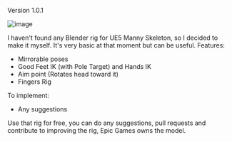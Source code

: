 Version 1.0.1

![image](https://github.com/user-attachments/assets/052ec9eb-585b-4d03-9674-2360640b604e)


I haven't found any Blender rig for UE5 Manny Skeleton, so I decided to make it myself. It's very basic at that moment but can be useful.
Features:

- Mirrorable poses
- Good Feet IK (with Pole Target) and Hands IK
- Aim point (Rotates head toward it)
- Fingers Rig

To implement:
- Any suggestions

Use that rig for free, you can do any suggestions, pull requests and contribute to improving the rig, Epic Games owns the model.

